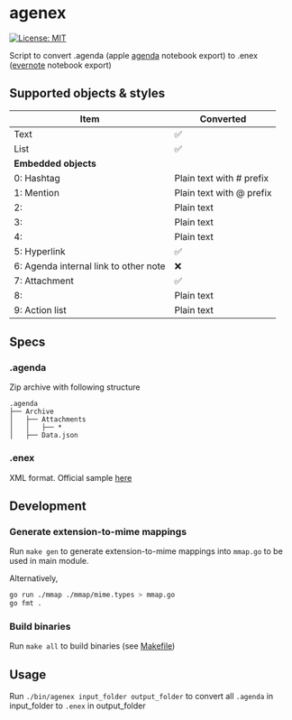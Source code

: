 # agenex

[![License: MIT](https://img.shields.io/badge/License-MIT-green.svg?style=flat-square)](LICENSE.md)

Script to convert .agenda (apple [agenda](https://www.agenda.com/) notebook export) to .enex ([evernote](https://evernote.com/) notebook export)

## Supported objects & styles

Item|Converted
|--|--|
Text|✅
List|✅
**Embedded objects**|
0: Hashtag|Plain text with # prefix
1: Mention|Plain text with @ prefix
2:|Plain text
3:|Plain text
4:|Plain text
5: Hyperlink|✅
6: Agenda internal link to other note|❌
7: Attachment|✅
8:|Plain text
9: Action list|Plain text

## Specs

### .agenda

Zip archive with following structure

```
.agenda
├── Archive
│   ├── Attachments
│   │   ├── *
│   ├── Data.json
```

### .enex
 
XML format. Official sample [here](https://gist.github.com/evernotegists/6116886)

## Development

### Generate extension-to-mime mappings

Run `make gen` to generate extension-to-mime mappings into `mmap.go` to be used in main module.

Alternatively,

```sh
go run ./mmap ./mmap/mime.types > mmap.go
go fmt .
```

### Build binaries

Run `make all` to build binaries (see [Makefile](Makefile))

## Usage

Run `./bin/agenex input_folder output_folder` to convert all `.agenda` in input_folder to `.enex` in output_folder
